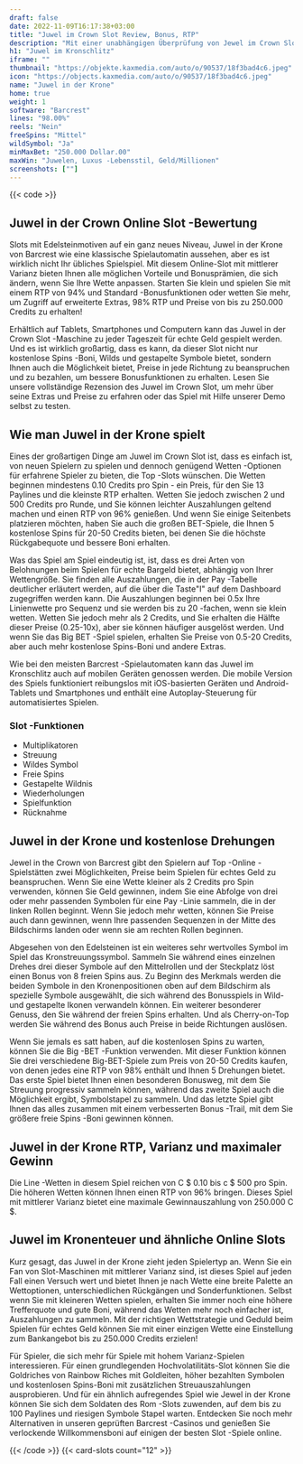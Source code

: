 ```yaml
---
draft: false
date: 2022-11-09T16:17:38+03:00
title: "Juwel im Crown Slot Review, Bonus, RTP"
description: "Mit einer unabhängigen Überprüfung von Jewel im Crown Slot von Barcrest können Sie kostenlos oder echtes Geld spielen und hier einen Bonus erhalten!"
h1: "Juwel im Kronschlitz"
iframe: ""
thumbnail: "https://objekte.kaxmedia.com/auto/o/90537/18f3bad4c6.jpeg"
icon: "https://objects.kaxmedia.com/auto/o/90537/18f3bad4c6.jpeg"
name: "Juwel in der Krone"
home: true
weight: 1
software: "Barcrest"
lines: "98.00%"
reels: "Nein"
freeSpins: "Mittel"
wildSymbol: "Ja"
minMaxBet: "250.000 Dollar.00"
maxWin: "Juwelen, Luxus -Lebensstil, Geld/Millionen"
screenshots: [""]
---
```


{{< code >}}<h2> Juwel in der Crown Online Slot -Bewertung</h2><p>Slots mit Edelsteinmotiven auf ein ganz neues Niveau, Juwel in der Krone von Barcrest wie eine klassische Spielautomatin aussehen, aber es ist wirklich nicht Ihr übliches Spielspiel. Mit diesem Online-Slot mit mittlerer Varianz bieten Ihnen alle möglichen Vorteile und Bonusprämien, die sich ändern, wenn Sie Ihre Wette anpassen. Starten Sie klein und spielen Sie mit einem RTP von 94% und Standard -Bonusfunktionen oder wetten Sie mehr, um Zugriff auf erweiterte Extras, 98% RTP und Preise von bis zu 250.000 Credits zu erhalten!</p><p>Erhältlich auf Tablets, Smartphones und Computern kann das Juwel in der Crown Slot -Maschine zu jeder Tageszeit für echte Geld gespielt werden. Und es ist wirklich großartig, dass es kann, da dieser Slot nicht nur kostenlose Spins -Boni, Wilds und gestapelte Symbole bietet, sondern Ihnen auch die Möglichkeit bietet, Preise in jede Richtung zu beanspruchen und zu bezahlen, um bessere Bonusfunktionen zu erhalten. Lesen Sie unsere vollständige Rezension des Juwel im Crown Slot, um mehr über seine Extras und Preise zu erfahren oder das Spiel mit Hilfe unserer Demo selbst zu testen.</p><h2>Wie man Juwel in der Krone spielt</h2><p>Eines der großartigen Dinge am Juwel im Crown Slot ist, dass es einfach ist, von neuen Spielern zu spielen und dennoch genügend Wetten -Optionen für erfahrene Spieler zu bieten, die Top -Slots wünschen. Die Wetten beginnen mindestens 0.10 Credits pro Spin - ein Preis, für den Sie 13 Paylines und die kleinste RTP erhalten. Wetten Sie jedoch zwischen 2 und 500 Credits pro Runde, und Sie können leichter Auszahlungen geltend machen und einen RTP von 96% genießen. Und wenn Sie einige Seitenbets platzieren möchten, haben Sie auch die großen BET-Spiele, die Ihnen 5 kostenlose Spins für 20-50 Credits bieten, bei denen Sie die höchste Rückgabequote und bessere Boni erhalten.</p><p>Was das Spiel am Spiel eindeutig ist, ist, dass es drei Arten von Belohnungen beim Spielen für echte Bargeld bietet, abhängig von Ihrer Wettengröße. Sie finden alle Auszahlungen, die in der Pay -Tabelle deutlicher erläutert werden, auf die über die Taste"I" auf dem Dashboard zugegriffen werden kann. Die Auszahlungen beginnen bei 0.5x Ihre Linienwette pro Sequenz und sie werden bis zu 20 -fachen, wenn sie klein wetten. Wetten Sie jedoch mehr als 2 Credits, und Sie erhalten die Hälfte dieser Preise (0.25-10x), aber sie können häufiger ausgelöst werden. Und wenn Sie das Big BET -Spiel spielen, erhalten Sie Preise von 0.5-20 Credits, aber auch mehr kostenlose Spins-Boni und andere Extras.</p><p>Wie bei den meisten Barcrest -Spielautomaten kann das Juwel im Kronschlitz auch auf mobilen Geräten genossen werden. Die mobile Version des Spiels funktioniert reibungslos mit iOS-basierten Geräten und Android-Tablets und Smartphones und enthält eine Autoplay-Steuerung für automatisiertes Spielen.</p><h3>
Slot -Funktionen</h3><ul>
<li></span>
Multiplikatoren</li>
<li></span>
Streuung</li>
<li></span>
Wildes Symbol</li>
<li></span>
Freie Spins</li>
<li></span>
Gestapelte Wildnis</li>
<li></span>
Wiederholungen</li>
<li></span>
Spielfunktion</li>
<li></span>
Rücknahme</li></ul><h2> Juwel in der Krone und kostenlose Drehungen</h2><p>Jewel in the Crown von Barcrest gibt den Spielern auf Top -Online -Spielstätten zwei Möglichkeiten, Preise beim Spielen für echtes Geld zu beanspruchen. Wenn Sie eine Wette kleiner als 2 Credits pro Spin verwenden, können Sie Geld gewinnen, indem Sie eine Abfolge von drei oder mehr passenden Symbolen für eine Pay -Linie sammeln, die in der linken Rollen beginnt. Wenn Sie jedoch mehr wetten, können Sie Preise auch dann gewinnen, wenn Ihre passenden Sequenzen in der Mitte des Bildschirms landen oder wenn sie am rechten Rollen beginnen.</p><p>Abgesehen von den Edelsteinen ist ein weiteres sehr wertvolles Symbol im Spiel das Kronstreuungssymbol. Sammeln Sie während eines einzelnen Drehes drei dieser Symbole auf den Mittelrollen und der Steckplatz löst einen Bonus von 8 freien Spins aus. Zu Beginn des Merkmals werden die beiden Symbole in den Kronenpositionen oben auf dem Bildschirm als spezielle Symbole ausgewählt, die sich während des Bonusspiels in Wild- und gestapelte Ikonen verwandeln können. Ein weiterer besonderer Genuss, den Sie während der freien Spins erhalten. Und als Cherry-on-Top werden Sie während des Bonus auch Preise in beide Richtungen auslösen.</p><p>Wenn Sie jemals es satt haben, auf die kostenlosen Spins zu warten, können Sie die Big -BET -Funktion verwenden. Mit dieser Funktion können Sie drei verschiedene Big-BET-Spiele zum Preis von 20-50 Credits kaufen, von denen jedes eine RTP von 98% enthält und Ihnen 5 Drehungen bietet. Das erste Spiel bietet Ihnen einen besonderen Bonusweg, mit dem Sie Streuung progressiv sammeln können, während das zweite Spiel auch die Möglichkeit ergibt, Symbolstapel zu sammeln. Und das letzte Spiel gibt Ihnen das alles zusammen mit einem verbesserten Bonus -Trail, mit dem Sie größere freie Spins -Boni gewinnen können.</p><h2>Juwel in der Krone RTP, Varianz und maximaler Gewinn</h2><p>Die Line -Wetten in diesem Spiel reichen von C $ 0.10 bis c $ 500 pro Spin. Die höheren Wetten können Ihnen einen RTP von 96% bringen. Dieses Spiel mit mittlerer Varianz bietet eine maximale Gewinnauszahlung von 250.000 C $.</p><h2> Juwel im Kronenteuer und ähnliche Online Slots</h2><p>Kurz gesagt, das Juwel in der Krone zieht jeden Spielertyp an. Wenn Sie ein Fan von Slot-Maschinen mit mittlerer Varianz sind, ist dieses Spiel auf jeden Fall einen Versuch wert und bietet Ihnen je nach Wette eine breite Palette an Wettoptionen, unterschiedlichen Rückgängen und Sonderfunktionen. Selbst wenn Sie mit kleineren Wetten spielen, erhalten Sie immer noch eine höhere Trefferquote und gute Boni, während das Wetten mehr noch einfacher ist, Auszahlungen zu sammeln. Mit der richtigen Wettstrategie und Geduld beim Spielen für echtes Geld können Sie mit einer einzigen Wette eine Einstellung zum Bankangebot bis zu 250.000 Credits erzielen!</p><p>Für Spieler, die sich mehr für Spiele mit hohem Varianz-Spielen interessieren. Für einen grundlegenden Hochvolatilitäts-Slot können Sie die Goldriches von Rainbow Riches mit Goldleiten, höher bezahlten Symbolen und kostenlosen Spins-Boni mit zusätzlichen Streuauszahlungen ausprobieren. Und für ein ähnlich aufregendes Spiel wie Jewel in der Krone können Sie sich dem Soldaten des Rom -Slots zuwenden, auf dem bis zu 100 Paylines und riesigen Symbole Stapel warten. Entdecken Sie noch mehr Alternativen in unseren geprüften Barcrest -Casinos und genießen Sie verlockende Willkommensboni auf einigen der besten Slot -Spiele online.</p>{{< /code >}}
 {{< card-slots count="12" >}}